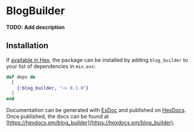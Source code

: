 # BlogBuilder

**TODO: Add description**

## Installation

If [available in Hex](https://hex.pm/docs/publish), the package can be installed
by adding `blog_builder` to your list of dependencies in `mix.exs`:

```elixir
def deps do
  [
    {:blog_builder, "~> 0.1.0"}
  ]
end
```

Documentation can be generated with [ExDoc](https://github.com/elixir-lang/ex_doc)
and published on [HexDocs](https://hexdocs.pm). Once published, the docs can
be found at [https://hexdocs.pm/blog_builder](https://hexdocs.pm/blog_builder).


